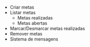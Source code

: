 - Criar metas       
- Listar metas
    - Metas realizadas
    - Metas abertas
- Marcar/Desmarcar metas realizadas    
- Remover metas
- Sistema de mensagens